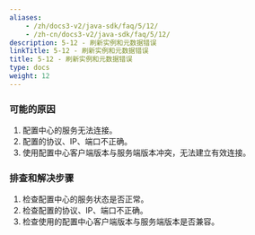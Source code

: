 ```yaml
---
aliases:
    - /zh/docs3-v2/java-sdk/faq/5/12/
    - /zh-cn/docs3-v2/java-sdk/faq/5/12/
description: 5-12 - 刷新实例和元数据错误
linkTitle: 5-12 - 刷新实例和元数据错误
title: 5-12 - 刷新实例和元数据错误
type: docs
weight: 12
---
```







### 可能的原因

1. 配置中心的服务无法连接。
2. 配置的协议、IP、端口不正确。
3. 使用配置中心客户端版本与服务端版本冲突，无法建立有效连接。

### 排查和解决步骤

1. 检查配置中心的服务状态是否正常。
2. 检查配置的协议、IP、端口不正确。
3. 检查使用的配置中心客户端版本与服务端版本是否兼容。